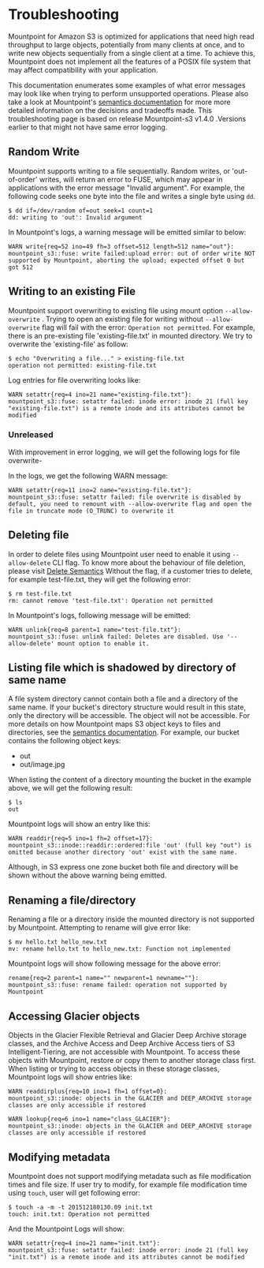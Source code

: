 # Troubleshooting

Mountpoint for Amazon S3 is optimized for applications that need high read throughput to large objects, potentially from many clients at once,
and to write new objects sequentially from a single client at a time.
To achieve this, Mountpoint does not implement all the features of a POSIX file system that may affect compatibility with your application.

This documentation enumerates some examples of what error messages may look like when trying to perform unsupported operations. Please also take a look at Mountpoint's [semantics documentation](../doc/SEMANTICS.md) for more more detailed information on the decisions and tradeoffs made.
This troubleshooting page is based on release Mountpoint-s3 v1.4.0 .Versions earlier to that might not have same error logging.

## Random Write

Mountpoint supports writing to a file sequentially. Random writes, or 'out-of-order' writes, will return an error to FUSE, which may appear in applications with the error message "Invalid argument".
For example, the following code seeks one byte into the file and writes a single byte using `dd`.

```
$ dd if=/dev/random of=out seek=1 count=1
dd: writing to 'out': Invalid argument
```

In Mountpoint's logs, a warning message will be emitted similar to below:

```
WARN write{req=52 ino=49 fh=3 offset=512 length=512 name="out"}: 
mountpoint_s3::fuse: write failed:upload error: out of order write NOT supported by Mountpoint, aborting the upload; expected offset 0 but got 512
```

## Writing to an existing File 

Mountpoint support overwriting to existing file using mount option `--allow-overwrite` . 
Trying to open an existing file for writing without `--allow-overwrite`  flag will fail with the error: `Operation not permitted`.
For example, there is an pre-existing file 'existing-file.txt' in mounted directory. We try to overwrite the 'existing-file' as follow:

```
$ echo "Overwriting a file..." > existing-file.txt
operation not permitted: existing-file.txt
```

Log entries for file overwriting looks like:

```
WARN setattr{req=4 ino=21 name="existing-file.txt"}: 
mountpoint_s3::fuse: setattr failed: inode error: inode 21 (full key "existing-file.txt") is a remote inode and its attributes cannot be modified
```

### Unreleased

With improvement in error logging, we will get the following logs for file overwrite-

In the logs, we get the following WARN message:

```
WARN setattr{req=11 ino=2 name="existing-file.txt"}: 
mountpoint_s3::fuse: setattr failed: file overwrite is disabled by default, you need to remount with --allow-overwrite flag and open the file in truncate mode (O_TRUNC) to overwrite it
```

## Deleting file

In order to delete files using Mountpoint user need to enable it using `--allow-delete` CLI flag. To know more about the behaviour of file deletion, please visit [Delete Semantics](https://github.com/awslabs/mountpoint-s3/blob/main/doc/SEMANTICS.md#deletes)
Without the flag, if a customer tries to delete, for example test-file.txt, they will get the following error:

```
$ rm test-file.txt
rm: cannot remove 'test-file.txt': Operation not permitted
```

In Mountpoint's logs, following message will be emitted:

```
WARN unlink{req=8 parent=1 name="test-file.txt"}: 
mountpoint_s3::fuse: unlink failed: Deletes are disabled. Use '--allow-delete' mount option to enable it.
```

## Listing file which is shadowed by directory of same name

A file system directory cannot contain both a file and a directory of the same name. If your bucket's directory structure would result in this state, only the directory will be accessible. The object will not be accessible. 
For more details on how Mountpoint maps S3 object keys to files and directories, see the [semantics documentation](https://github.com/awslabs/mountpoint-s3/blob/main/doc/SEMANTICS.md#mapping-s3-object-keys-to-files-and-directories). 
For example, our bucket contains the following object keys:

* out
* out/image.jpg

When listing the content of a directory mounting the bucket in the example above, we will get the following result:

```
$ ls
out
```

Mountpoint logs will show an entry like this:

```
WARN readdir{req=5 ino=1 fh=2 offset=17}: 
mountpoint_s3::inode::readdir::ordered:file 'out' (full key "out") is omitted because another directory 'out' exist with the same name.
```

Although, in S3 express one zone bucket both file and directory will be shown without the above warning being emitted. 

## Renaming a file/directory

Renaming a file or a directory inside the mounted directory is not supported by Mountpoint.
Attempting to rename will give error like: 

```
$ mv hello.txt hello_new.txt
mv: rename hello.txt to hello_new.txt: Function not implemented
```

Mountpoint logs will show following message for the above error:

```
rename{req=2 parent=1 name="" newparent=1 newname=""}: mountpoint_s3::fuse: rename failed: operation not supported by Mountpoint
```

## Accessing Glacier objects

Objects in the Glacier Flexible Retrieval and Glacier Deep Archive storage classes, and the Archive Access and Deep Archive Access tiers of S3 Intelligent-Tiering, are not accessible with Mountpoint. To access these objects with Mountpoint, restore or copy them to another storage class first.
When listing or trying to access objects in these storage classes, Mountpoint logs will show entries like:

```
WARN readdirplus{req=10 ino=1 fh=1 offset=0}: 
mountpoint_s3::inode: objects in the GLACIER and DEEP_ARCHIVE storage classes are only accessible if restored
```

```
WARN lookup{req=6 ino=1 name="class_GLACIER"}: 
mountpoint_s3::inode: objects in the GLACIER and DEEP_ARCHIVE storage classes are only accessible if restored
```

## Modifying metadata

Mountpoint does not support modifying metadata such as file modification times and file size. If user try to modify, for example file modification time using `touch`, user will get following error:
 
```
$ touch -a -m -t 201512180130.09 init.txt
touch: init.txt: Operation not permitted
```

And the Mountpoint Logs will show:

```
WARN setattr{req=4 ino=21 name="init.txt"}: 
mountpoint_s3::fuse: setattr failed: inode error: inode 21 (full key "init.txt") is a remote inode and its attributes cannot be modified
```
